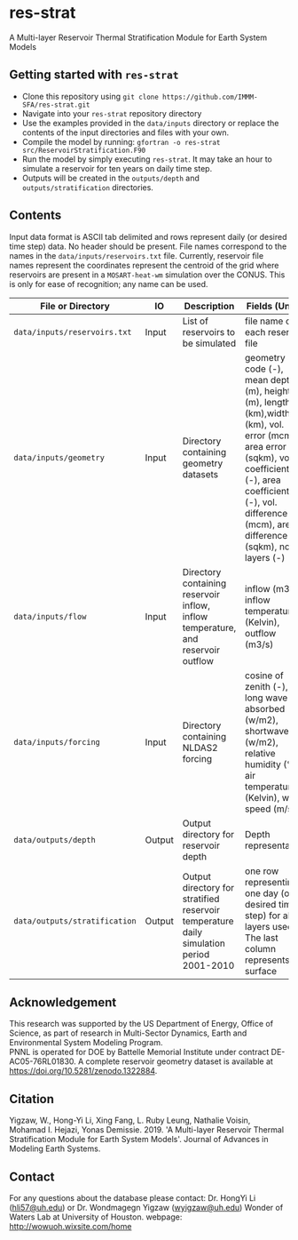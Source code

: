 # res-strat

A Multi-layer Reservoir Thermal Stratification Module for Earth System Models

## Getting started with `res-strat`

- Clone this repository using `git clone https://github.com/IMMM-SFA/res-strat.git`
- Navigate into your `res-strat` repository directory
- Use the examples provided in the `data/inputs` directory or replace the contents of the input directories and files with your own.
- Compile the model by running:  `gfortran -o res-strat src/ReservoirStratification.F90`
- Run the model by simply executing `res-strat`. It may take an hour to simulate a reservoir for ten years on daily time step.
- Outputs will be created in the `outputs/depth` and `outputs/stratification` directories.

## Contents

Input data format is ASCII tab delimited and rows represent daily (or desired time step) data.  No header should be present.  File names correspond to the names in the `data/inputs/reservoirs.txt` file.  Currently, reservoir file names represent the coordinates represent the centroid of the grid where reservoirs are present in a `MOSART-heat-wm` simulation over the CONUS. This is only for ease of recognition; any name can be used.

| File or Directory | IO | Description | Fields (Units) |
| -- | -- | -- | -- |
| `data/inputs/reservoirs.txt` | Input | List of reservoirs to be simulated | file name of each reservoir file |
| `data/inputs/geometry` | Input | Directory containing geometry datasets | geometry code (-), mean depth (m), height (m), length (km),width (km), vol. error (mcm), area error (sqkm), vol. coefficient (-), area coefficient (-), vol. difference (mcm), area difference (sqkm), no. of layers (-) |
| `data/inputs/flow` | Input | Directory containing reservoir inflow, inflow temperature, and reservoir outflow | inflow (m3/s), inflow temperature (Kelvin), outflow (m3/s) |
| `data/inputs/forcing` | Input | Directory containing NLDAS2 forcing | cosine of zenith (-), long wave absorbed (w/m2), shortwave (w/m2), relative humidity (%), air temperature (Kelvin), wind speed (m/s) |
| `data/outputs/depth` | Output | Output directory for reservoir depth | Depth representation |
| `data/outputs/stratification` | Output | Output directory for stratified reservoir temperature daily simulation period 2001-2010 | one row representing one day (or desired time step) for all layers used. The last column represents the surface |

## Acknowledgement

This research was supported by the US Department of Energy, Office of Science, as part of research in Multi-Sector Dynamics, Earth and Environmental System Modeling Program.  
PNNL is operated for DOE by Battelle Memorial Institute under contract DE-AC05-76RL01830.
A complete reservoir geometry dataset is available at https://doi.org/10.5281/zenodo.1322884.

## Citation

Yigzaw, W., Hong-Yi Li, Xing Fang, L. Ruby Leung, Nathalie Voisin, Mohamad I. Hejazi, Yonas Demissie. 2019. 'A Multi-layer Reservoir Thermal Stratification Module for Earth System Models'. Journal of Advances in Modeling Earth Systems.

## Contact

For any questions about the database please contact: Dr. HongYi Li (hli57@uh.edu) or Dr. Wondmagegn Yigzaw (wyigzaw@uh.edu)
Wonder of Waters Lab at University of Houston.
webpage:  http://wowuoh.wixsite.com/home
